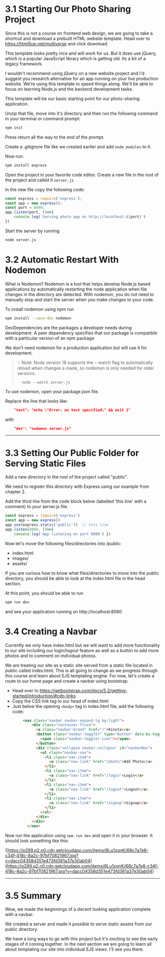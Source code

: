 # 3.1 Starting Our Photo Sharing Project

Since this is not a course on frontend web design, we are going to take a shortcut and download a prebuilt HTML website template. Head over to https://html5up.net/multiverse and click download.

This template looks pretty nice and will work for us. But it does use jQuery, which is a popular JavaScript library which is getting old. Its a bit of a legacy framework.

I wouldn't recommend using jQuery on a new website project and I'd suggest you research alternative for an app running on your live production website. We're using this template to speed things along. We'll be able to focus on learning Node.js and the backend development tasks.

This template will be our basic starting point for our photo-sharing application.

Unzip that file, move into it's directory and then run the following command in your terminal or command prompt:

```bash
npm init
```

Press return all the way to the end of the prompt.

Create a .gitignore file like we created earlier and add `node_modules` to it.

Now run:

```bash
npm install express
```

Open the project in your favorite code editor.  Create a new file in the root of the project and called it `server.js`

In the new file copy the following code:

```js
const express = require('express');
const app = new express();
const port = 8080;
app.listen(port, ()=>{
    console.log(`Serving photo app on http://localhost:${port}`)
})
```

Start the server by running

```bash
node server.js
```

# 3.2 Automatic Restart With Nodemon

What is Nodemon? Nodemon is a tool that helps develop Node.js based applications by automatically restarting the node application when file changes in the directory are detected. With nodemon, you do not need to manually stop and start the server when you make changes to your code.

To install nodemon using npm run

```bash
npm install --save-dev nodemon
```

DevDependencies are the packages a developer needs during development. A peer dependency specifies that our package is compatible with a particular version of an npm package

We don't need nodemon for a production application but will use it for development.

> 💡 Note: Node version 18 supports the --watch flag to automatically reload when changes a made, so nodemon is only needed for older versions.
>
> 		node --watch server.js

To use nodemon, open your package.json file.

Replace the line that looks like:

```json
    "test": "echo \"Error: no test specified\" && exit 1"
```
with 
```json
    "dev": "nodemon server.js"
```

---

# 3.3 Setting Our Public Folder for Serving Static Files

Add a new directory in the root of the project called "public".

We need to register this directory with Express using our example from chapter 2.

Add the third line from the code block below (labelled 'this line' with a comment) to your server.js file.

```js
const express = require('express') 
const app = new express() 
app.use(express.static('public'))  // this line
app.listen(8080, ()=>{ 
    console.log('App listening on port 8080') })
```

Now let's move the following files/directories into /public:

- index.html
- images/
- assets/

If you are curious how to know what files/directories to move into the public directory, you should be able to look at the index.html file in the head section.

At this point, you should be able to run

```bash
npm run dev
```

and see your application running on http://localhost:8080

# 3.4 Creating a Navbar

Currently we only have index.html but we will want to add more functionality to our site including our login/logout feature as well as a button to add more photos and to comment on individual photos.

We are treating our site as a static site served from a static file located in public called index.html. This is all going to change as we progress through this course and learn about EJS templating engine. For now, let's create a route to our home page and create a navbar using bootstrap.

- Head over to https://getbootstrap.com/docs/5.2/getting-started/introduction/#cdn-links
- Copy the CSS link tag to our head of index.html 
- Just below the opening `<body>` tag in index.html file, add the following code:

```html
		<nav class="navbar navbar-expand-lg bg-light">
			<div class="container-fluid">
			  <a class="navbar-brand" href="/">Kinsta</a>
			  <button class="navbar-toggler" type="button" data-bs-toggle="collapse" data-bs-target="#navbarNav" aria-controls="navbarNav" aria-expanded="false" aria-label="Toggle navigation">
				<span class="navbar-toggler-icon"></span>
			  </button>
			  <div class="collapse navbar-collapse" id="navbarNav">
				<ul class="navbar-nav">
				  <li class="nav-item">
					<a class="nav-link" href="/photo">Add Photo</a>
				  </li>
				  <li class="nav-item">
					<a class="nav-link" href="/login">Login</a>
				  </li>
				  <li class="nav-item">
					<a class="nav-link" href="/logout">Logout</a>
				  </li>
				  <li class="nav-item">
					<a class="nav-link" href="/signup">Signup</a>
				  </li>
				</ul>
			  </div>
			</div>
		  </nav>
```

Now run the application using `npm run dev` and open it in your browser. It should look something like this:

![https://p289.p2.n0.cdn.getcloudapp.com/items/8Lu1zgnK/68c7a7e8-c34f-418c-8a2c-97bf70821967.jpg?v=dacc04358d351e473fd381a37e30ab04](https://p289.p2.n0.cdn.getcloudapp.com/items/8Lu1zgnK/68c7a7e8-c34f-418c-8a2c-97bf70821967.jpg?v=dacc04358d351e473fd381a37e30ab04)

---

# 3.5 Summary

Wow, we made the beginnings of a decent looking application complete with a navbar. 

We created a server and made it possible to serve static assets from our public directory. 

We have a long ways to go with this project but it's exciting to see the early stages of it coming together. In the next section we are going to learn all about templating our site into individual EJS views. I'll see you there.
